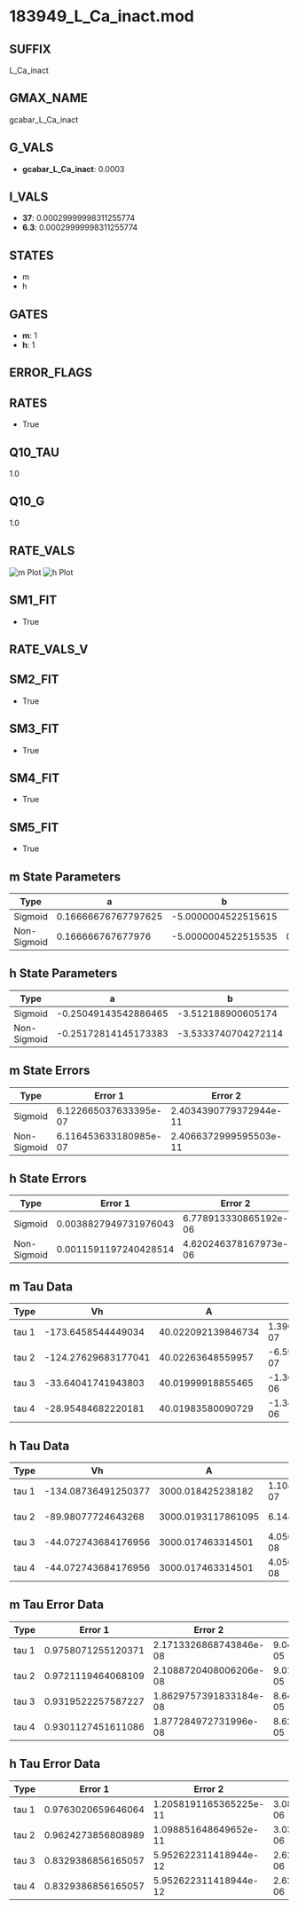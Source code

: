 # 183949_L_Ca_inact.mod

## SUFFIX

L_Ca_inact

## GMAX_NAME

gcabar_L_Ca_inact

## G_VALS

- **gcabar_L_Ca_inact**: 0.0003

## I_VALS

- **37**: 0.00029999998311255774
- **6.3**: 0.00029999998311255774

## STATES

- m
- h

## GATES

- **m**: 1
- **h**: 1

## ERROR_FLAGS


## RATES

- True

## Q10_TAU

1.0

## Q10_G

1.0

## RATE_VALS

![m Plot](/Users/pbozelos/Dropbox/icg-Chai-Panos/supermodels/output_markdown_files/Ca/183949_L_Ca_inact.mod/images/m.png)
![h Plot](/Users/pbozelos/Dropbox/icg-Chai-Panos/supermodels/output_markdown_files/Ca/183949_L_Ca_inact.mod/images/h.png)

## SM1_FIT

- True

## RATE_VALS_V

## SM2_FIT

- True

## SM3_FIT

- True

## SM4_FIT

- True

## SM5_FIT

- True

## m State Parameters

| Type | a | b | c | d |
| --- | --- | --- | --- | --- |
| Sigmoid | 0.16666676767797625 | -5.0000004522515615 |
| Non-Sigmoid | 0.166666767677976 | -5.0000004522515535 | 0.9999999868915911 | -3.5437112547823877e-09 |

## h State Parameters

| Type | a | b | c | d |
| --- | --- | --- | --- | --- |
| Sigmoid | -0.25049143542886465 | -3.512188900605174 |
| Non-Sigmoid | -0.25172814145173383 | -3.5333740704272114 | 0.9984306199514489 | 0.00011121062620404649 |

## m State Errors

| Type | Error 1 | Error 2 | Error 3 |
| --- | --- | --- | --- |
| Sigmoid | 6.122665037633395e-07 | 2.4034390779372944e-11 | 4.020654003081574e-07 |
| Non-Sigmoid | 6.116453633180985e-07 | 2.4066372999595503e-11 | 4.0165750753560103e-07 |

## h State Errors

| Type | Error 1 | Error 2 | Error 3 |
| --- | --- | --- | --- |
| Sigmoid | 0.0038827949731976043 | 6.778913330865192e-06 | 0.0014435684945718126 |
| Non-Sigmoid | 0.0011591197240428514 | 4.620246378167973e-06 | 0.00043094439099035 |

## m Tau Data

| Type | Vh | A | b1 | b2 | c1 | c2 | d1 | d2 | e1 | e2 |
| --- | --- | --- | --- | --- | --- | --- | --- | --- | --- | --- |
| tau 1 | -173.6458544449034 | 40.022092139846734 | 1.3908623203689792e-07 | 1.0769385991410144e-06 |
| tau 2 | -124.27629683177041 | 40.02263648559957 | -6.596417748180906e-07 | -4.9065067860147685e-09 | 1.7677545712037352e-06 | -1.1266902055094278e-08 |
| tau 3 | -33.64041741943803 | 40.01999918855465 | -1.362555777473773e-06 | -1.209456886080184e-08 | 2.2306190271075898e-10 | 9.979777123115398e-07 | 1.9017670124351374e-08 | -1.837065062175867e-10 |
| tau 4 | -28.95484682220181 | 40.01983580090729 | -1.3464107669779123e-06 | -1.4821280904006689e-08 | 1.445204127535906e-10 | 8.264454492797633e-13 | 8.661035791798321e-07 | 1.648067787910988e-08 | -1.0726279339595372e-10 | -6.559531423352675e-13 |

## h Tau Data

| Type | Vh | A | b1 | b2 | c1 | c2 | d1 | d2 | e1 | e2 |
| --- | --- | --- | --- | --- | --- | --- | --- | --- | --- | --- |
| tau 1 | -134.08736491250377 | 3000.018425238182 | 1.1043763874336565e-07 | 1.4202245104631237e-07 |
| tau 2 | -89.98077724643268 | 3000.0193117861095 | 6.14443667270576e-08 | 2.928809970154741e-10 | 1.6302872129812187e-07 | -1.3018860570496665e-10 |
| tau 3 | -44.072743684176956 | 3000.017463314501 | 4.056416655458882e-08 | -1.116785638198089e-09 | 1.1654351543610548e-11 | 1.1308619058181151e-07 | 1.4409726205689403e-09 | -1.2452867808400209e-11 |
| tau 4 | -44.072743684176956 | 3000.017463314501 | 4.056416655458882e-08 | -1.116785638198089e-09 | 1.1654351543610548e-11 | 0.0 | 1.1308619058181151e-07 | 1.4409726205689403e-09 | -1.2452867808400209e-11 | 0.0 |

## m Tau Error Data

| Type | Error 1 | Error 2 | Error 3 |
| --- | --- | --- | --- |
| tau 1 | 0.9758071255120371 | 2.1713326868743846e-08 | 9.04999828211061e-05 |
| tau 2 | 0.9721119464068109 | 2.1088720408006206e-08 | 9.015727816482642e-05 |
| tau 3 | 0.9319522257587227 | 1.8629757391833184e-08 | 8.643271627781901e-05 |
| tau 4 | 0.9301127451611086 | 1.877284972731996e-08 | 8.626211600433105e-05 |

## h Tau Error Data

| Type | Error 1 | Error 2 | Error 3 |
| --- | --- | --- | --- |
| tau 1 | 0.9763020659646064 | 1.2058191165365225e-11 | 3.081631266195845e-06 |
| tau 2 | 0.9624273856808989 | 1.098851648649652e-11 | 3.0378367787505078e-06 |
| tau 3 | 0.8329386856165057 | 5.952622311418944e-12 | 2.6291144778883926e-06 |
| tau 4 | 0.8329386856165057 | 5.952622311418944e-12 | 2.6291144778883926e-06 |

